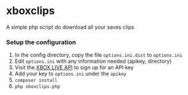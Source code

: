 # xboxclips
A simple php script do download all your saves clips

### Setup the configuration

1. In the config directory, copy the file `options.ini.dist` to `options.ini`
2. Edit `options.ini` with any information needed (apikey, directory)
3. Visit the [XBOX LIVE API](https://xbl.io/) to sign up for an API key
4. Add your key to `options.ini` under the `apikey`
5. `composer install`
6. `php xboxclips.php`